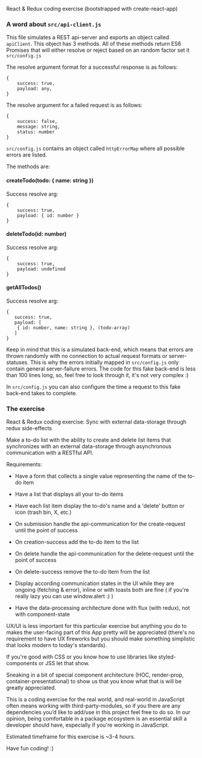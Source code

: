 React & Redux coding exercise (bootstrapped with create-react-app)

### A word about `src/api-client.js`

This file simulates a REST api-server and exports an object called `apiClient`.
This object has 3 methods.
All of these methods return ES6 Promises that will either resolve or reject based on an random factor set it `src/config.js`

The resolve argument format for a successful response is as follows:
```
{
    success: true,
    payload: any,
}
```

The resolve argument for a failed request is as follows:
```
{
    success: false,
    message: string,
    status: number
}
```
`src/config.js` contains an object called `httpErrorMap` where all possible errors are listed.


The methods are:

#### createTodo(todo: { name: string })

Success resolve arg:
```
{
    success: true,
    payload: { id: number }
}
```

#### deleteTodo(id: number)

Success resolve arg:
```
{
    success: true,
    payload: undefined
}
```

#### getAllTodos()

Success resolve arg:
```
{
   success: true,
   payload: [
    { id: number, name: string }, (todo-array)
   ]
}
```

Keep in mind that this is a simulated back-end, which means that errors are thrown randomly with no connection to actual request formats or server-statuses. This is why the errors initially mapped in `src/config.js` only contain general server-failure errors. The code for this fake back-end is less than 100 lines long, so, feel free to look through it, it's not very complex :) 

In `src/config.js` you can also configure the time a request to this fake back-end takes to complete.
 
### The exercise

React & Redux coding exercise: Sync with external data-storage through redux side-effects

Make a to-do list with the ability to create and delete list items that synchronizes with an external data-storage through asynchronous communication with a RESTful API.

Requirements:
- Have a form that collects a single value representing the name of the to-do item
- Have a list that displays all your to-do items
- Have each list item display the to-do's name and a 'delete' button or icon (trash bin, X, etc.)

- On submission handle the api-communication for the create-request until the point of success
- On creation-success add the to-do item to the list
- On delete handle the api-communication for the delete-request until the point of success
- On delete-success remove the to-do item from the list
- Display according communication states in the UI while they are ongoing (fetching & error), inline or with toasts both are fine ( if you're really lazy you can use window.alert :) )

- Have the data-processing architecture done with flux (with redux), not with component-state

UX/UI is less important for this particular exercise but anything you do to makes the user-facing part of this App pretty will be appreciated (there's no requirement to have UX fireworks but you should make something simplistic that looks modern to today's standards).

If you're good with CSS or you know how to use libraries like styled-components or JSS let that show.

Sneaking in a bit of special component architecture (HOC, render-prop, container-presentational) to show us that you know what that is will be greatly appreciated.

This is a coding exercise for the real world, and real-world in JavaScript often means working with third-party-modules, so if you there are any dependencies you’d like to add/use in this project feel free to do so. In our opinion, being comfortable in a package ecosystem is an essential skill a developer should have, especially if you're working in JavaScript.

Estimated timeframe for this exercise is ~3-4 hours.

Have fun coding! :)
